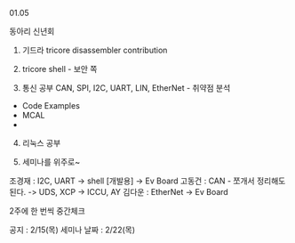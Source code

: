 01.05

동아리 신년회

1. 기드라 tricore disassembler contribution

2. tricore shell - 보안 쪽

3. 통신 공부 CAN, SPI, I2C, UART, LIN, EtherNet - 취약점 분석
- Code Examples
- MCAL 
- 

4. 리눅스 공부

5. 세미나를 위주로~

조경재 : I2C, UART -> shell [개발용] -> Ev Board
고동건 : CAN - 쪼개서 정리해도 된다. -> UDS, XCP -> ICCU, AY 
김다운 : EtherNet -> Ev Board 

2주에 한 번씩 중간체크 

공지 : 2/15(목)
세미나 날짜 : 2/22(목) 

